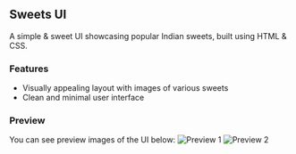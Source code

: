 ## Sweets UI

A simple & sweet UI showcasing popular Indian sweets, built using HTML & CSS.

### Features
- Visually appealing layout with images of various sweets
- Clean and minimal user interface



### Preview
You can see preview images of the UI below:
![Preview 1](image-1.png)
![Preview 2](image.png)





